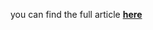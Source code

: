 you can find the full article <b><a href='https://towardsdatascience.com/dynamic-meta-embeddings-in-keras-42393d246963'>here</a></b>
